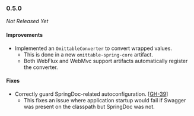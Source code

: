 ### 0.5.0

_Not Released Yet_

#### Improvements

- Implemented an `OmittableConverter` to convert wrapped values.
  - This is done in a new `omittable-spring-core` artifact.
  - Both WebFlux and WebMvc support artifacts automatically register the converter.

#### Fixes

- Correctly guard SpringDoc-related autoconfiguration. [[GH-39](https://github.com/Osmerion/Omittable/issues/39)]
  - This fixes an issue where application startup would fail if Swagger was present on the classpath but SpringDoc was
    not.
